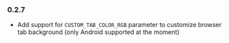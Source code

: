 ### 0.2.7
* Add support for `CUSTOM_TAB_COLOR_RGB` parameter to customize browser tab background (only Android supported at the moment)